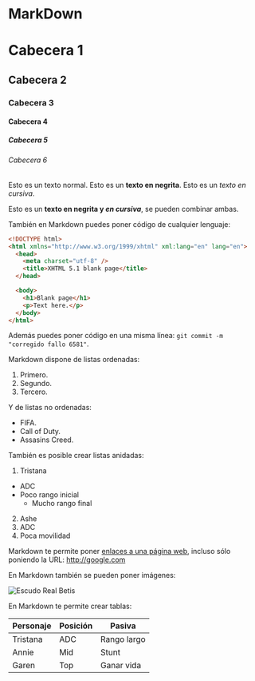 # MarkDown

# Cabecera 1
## Cabecera 2
### Cabecera 3
#### Cabecera 4
##### Cabecera 5
###### Cabecera 6

Esto es un texto normal. Esto es un **texto en negrita**. Esto es un *texto en cursiva*.

Esto es un **texto en negrita y _en cursiva_**, se pueden combinar ambas.

También en Markdown puedes poner código de cualquier lenguaje:

```html
<!DOCTYPE html>
<html xmlns="http://www.w3.org/1999/xhtml" xml:lang="en" lang="en">
  <head>
    <meta charset="utf-8" />
    <title>XHTML 5.1 blank page</title>
  </head>

  <body>
    <h1>Blank page</h1>
    <p>Text here.</p>
  </body>
</html>
```

Además puedes poner código en una misma línea: `git commit -m "corregido fallo 6581"`.

Markdown dispone de listas ordenadas:

1. Primero.
2. Segundo.
3. Tercero.

Y de listas no ordenadas:

* FIFA.
* Call of Duty.
* Assasins Creed.

También es posible crear listas anidadas:

1. Tristana
  * ADC
  * Poco rango inicial
    * Mucho rango final
2. Ashe
  1. ADC
  2. Poca movilidad

Markdown te permite poner [enlaces a una página web](http://github.com/milq/lmsgi), incluso sólo poniendo la URL: http://google.com

En Markdown también se pueden poner imágenes:

![Escudo Real Betis](http://e02-marca.uecdn.es/assets/datos-deportivos/escudos/opta/png/128x128/185.png 'Escudo Real Betis')

En Markdown te permite crear tablas:

| Personaje | Posición | Pasiva      |
| --------- | -------- | ----------- |
| Tristana  | ADC      | Rango largo |
| Annie     | Mid      | Stunt       |
| Garen     | Top      | Ganar vida  |
